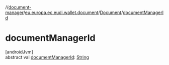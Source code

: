 //[document-manager](../../../index.md)/[eu.europa.ec.eudi.wallet.document](../index.md)/[Document](index.md)/[documentManagerId](document-manager-id.md)

# documentManagerId

[androidJvm]\
abstract val [documentManagerId](document-manager-id.md): [String](https://kotlinlang.org/api/latest/jvm/stdlib/kotlin/-string/index.html)
